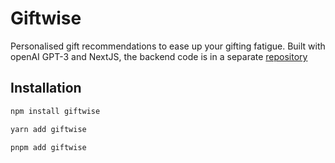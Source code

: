 # Giftwise

Personalised gift recommendations to ease up your gifting fatigue. Built with openAI GPT-3 and NextJS, the backend code is in a separate [repository](https://github.com/ExplorerAadi/giftwise-backend)

[](https://user-images.githubusercontent.com/52901335/224382104-0a8006a1-2dbd-45d9-a067-dd0aad8eabdf.mov)

## Installation

```bash
npm install giftwise

yarn add giftwise

pnpm add giftwise
```
